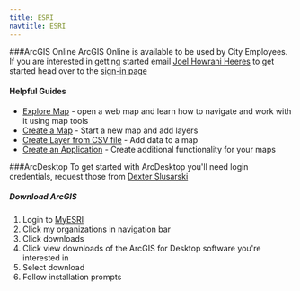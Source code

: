 ```yaml
---
title: ESRI
navtitle: ESRI
---
```


###ArcGIS Online
ArcGIS Online is available to be used by City Employees. If you are interested in getting started email [Joel Howrani Heeres](xxxx@detroitmi.gov) to get started head over to the [sign-in page](http://detroitmi.maps.arcgis.com/)

#### Helpful Guides
  * [Explore Map](https://learn.arcgis.com/en/projects/get-started-with-arcgis-online/lessons/explore-a-map.htm) - open a web map and learn how to navigate and work with it using map tools
  * [Create a Map](https://learn.arcgis.com/en/projects/get-started-with-arcgis-online/lessons/create-a-map.htm) - Start a new map and add layers
  * [Create Layer from CSV file](https://learn.arcgis.com/en/projects/get-started-with-arcgis-online/lessons/add-a-layer-from-a-csv-file.htm) - Add data to a map
  * [Create an Application](https://learn.arcgis.com/en/projects/get-started-with-arcgis-online/lessons/make-an-app.htm) - Create additional functionality for your maps

###ArcDesktop
To get started with ArcDesktop you'll need login credentials, request those from [Dexter Slusarski](dexter.slusarski@detroitmi.gov)

##### Download ArcGIS
1. Login to [MyESRI](my.esri.com)
2. Click my organizations in navigation bar
3. Click downloads
4. Click view downloads of the ArcGIS for Desktop software you're interested in
5. Select download
6. Follow installation prompts
